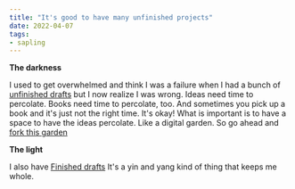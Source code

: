 ```yaml
---
title: "It's good to have many unfinished projects"
date: 2022-04-07
tags:
- sapling
---
```


**The darkness**

I used to get overwhelmed and think I was a failure when I had a bunch of [unfinished drafts](notes/Unfinished%20drafts.md) but I now realize I was wrong. Ideas need time to percolate. Books need time to percolate, too. And sometimes you pick up a book and it's just not the right time. It's okay! What is important is to have a space to have the ideas percolate. Like a digital garden. So go ahead and [fork this garden](https://github.com/jackyzha0/quartz) 

**The light**

I also have [Finished drafts](/notes/Finished%20drafts.md)
It's a yin and yang kind of thing that keeps me whole. 







